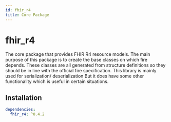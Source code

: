 ```yaml
---
id: fhir_r4
title: Core Package
---
```


# fhir_r4

The core package that provides FHIR R4 resource models. The main purpose of this package is to create the base classes on which fire depends. These classes are all generated from structure definitions so they should be in line with the official fire specification. This library is mainly used for serialization/ deserialization But it does have some other functionality which is useful in certain situations.

## Installation

```yaml
dependencies:
  fhir_r4: ^0.4.2
```